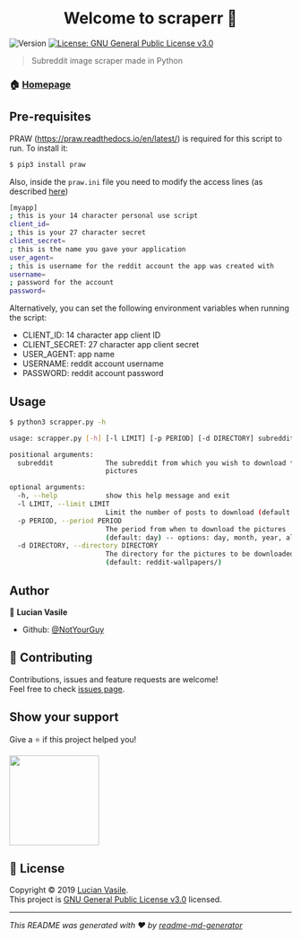 <h1 align="center">Welcome to scraperr 👋</h1>
<p>
  <img alt="Version" src="https://img.shields.io/badge/version-1.0-blue.svg?cacheSeconds=2592000" />
  <a href="https://github.com/NotYourGuy/scraperr/blob/master/LICENSE" target="_blank">
    <img alt="License: GNU General Public License v3.0" src="https://img.shields.io/badge/License-GNU General Public License v3.0-yellow.svg" />
  </a>
</p>

> Subreddit image scraper made in Python

### 🏠 [Homepage](https://git.io/Jeun2)

## Pre-requisites
PRAW (https://praw.readthedocs.io/en/latest/) is required for this script to run. To install it:
```sh 
$ pip3 install praw
```
Also, inside the ```praw.ini``` file you need to modify the access lines (as described [here](http://www.storybench.org/how-to-scrape-reddit-with-python/))
```sh
[myapp]
; this is your 14 character personal use script
client_id= 
; this is your 27 character secret
client_secret= 
; this is the name you gave your application
user_agent= 
; this is username for the reddit account the app was created with
username=  
; password for the account
password=
```

Alternatively, you can set the following environment variables when running the script:

* CLIENT_ID: 14 character app client ID
* CLIENT_SECRET: 27 character app client secret
* USER_AGENT: app name
* USERNAME: reddit account username
* PASSWORD: reddit account password

## Usage

```sh
$ python3 scrapper.py -h

usage: scrapper.py [-h] [-l LIMIT] [-p PERIOD] [-d DIRECTORY] subreddit

positional arguments:
  subreddit             The subreddit from which you wish to download the
                        pictures

optional arguments:
  -h, --help            show this help message and exit
  -l LIMIT, --limit LIMIT
                        Limit the number of posts to download (default: 10)
  -p PERIOD, --period PERIOD
                        The period from when to download the pictures
                        (default: day) -- options: day, month, year, all
  -d DIRECTORY, --directory DIRECTORY
                        The directory for the pictures to be downloaded into
                        (default: reddit-wallpapers/)
```

## Author

👤 **Lucian Vasile**

* Github: [@NotYourGuy](https://github.com/NotYourGuy)

## 🤝 Contributing

Contributions, issues and feature requests are welcome!<br />Feel free to check [issues page](https://github.com/NotYourGuy/scraperr/issues).

## Show your support

Give a ⭐️ if this project helped you!

<a href="https://www.patreon.com/NotYourGuy">
  <img src="https://c5.patreon.com/external/logo/become_a_patron_button@2x.png" width="160">
</a>

## 📝 License

Copyright © 2019 [Lucian Vasile](https://github.com/NotYourGuy).<br />
This project is [GNU General Public License v3.0](https://github.com/NotYourGuy/scraperr/blob/master/LICENSE) licensed.

***
_This README was generated with ❤️ by [readme-md-generator](https://github.com/kefranabg/readme-md-generator)_
